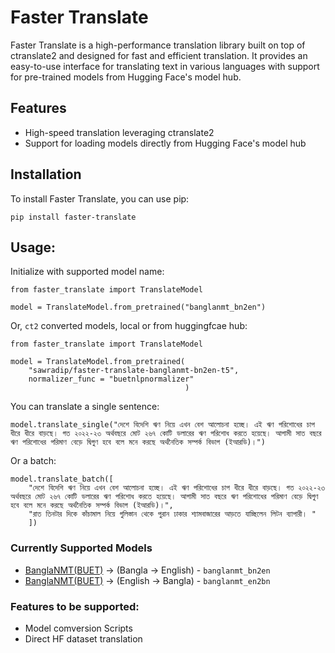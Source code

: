 
# Faster Translate

Faster Translate is a high-performance translation library built on top of ctranslate2 and designed for fast and efficient translation. It provides an easy-to-use interface for translating text in various languages with support for pre-trained models from Hugging Face's model hub.

## Features

- High-speed translation leveraging ctranslate2
- Support for loading models directly from Hugging Face's model hub


## Installation

To install Faster Translate, you can use pip:

```
pip install faster-translate
```

## Usage:

Initialize with supported model name:

```
from faster_translate import TranslateModel

model = TranslateModel.from_pretrained("banglanmt_bn2en")
```

Or, `ct2` converted models, local or from huggingfcae hub:
```
from faster_translate import TranslateModel

model = TranslateModel.from_pretrained(
    "sawradip/faster-translate-banglanmt-bn2en-t5",
    normalizer_func = "buetnlpnormalizer"
                                       )

```

You can translate a single sentence:
```
model.translate_single("দেশে বিদেশি ঋণ নিয়ে এখন বেশ আলোচনা হচ্ছে। এই ঋণ পরিশোধের চাপ ধীরে ধীরে বাড়ছে। গত ২০২২-২৩ অর্থবছরে মোট ২৬৭ কোটি ডলারের ঋণ পরিশোধ করতে হয়েছে। আগামী সাত বছরে ঋণ পরিশোধের পরিমাণ বেড়ে দ্বিগুণ হবে বলে মনে করছে অর্থনৈতিক সম্পর্ক বিভাগ (ইআরডি)।")
```

Or a batch:
```
model.translate_batch([
    "দেশে বিদেশি ঋণ নিয়ে এখন বেশ আলোচনা হচ্ছে। এই ঋণ পরিশোধের চাপ ধীরে ধীরে বাড়ছে। গত ২০২২-২৩ অর্থবছরে মোট ২৬৭ কোটি ডলারের ঋণ পরিশোধ করতে হয়েছে। আগামী সাত বছরে ঋণ পরিশোধের পরিমাণ বেড়ে দ্বিগুণ হবে বলে মনে করছে অর্থনৈতিক সম্পর্ক বিভাগ (ইআরডি)।",
    "রাত তিনটার দিকে কাঁচামাল নিয়ে গুলিস্তান থেকে পুরান ঢাকার শ্যামবাজারের আড়তে যাচ্ছিলেন লিটন ব্যাপারী। "
    ])
```

### Currently Supported Models
* [BanglaNMT(BUET)](https://github.com/csebuetnlp/banglanmt) -> (Bangla -> English) - `banglanmt_bn2en`
* [BanglaNMT(BUET)](https://github.com/csebuetnlp/banglanmt) -> (English -> Bangla) - `banglanmt_en2bn`

### Features to be supported:
* Model comversion Scripts
* Direct HF dataset translation





